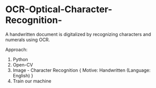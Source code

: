 # OCR-Optical-Character-Recognition-
A handwritten document is digitalized by recognizing characters and numerals using OCR.

Approach:
1) Python
2) Open-CV
3) Image - Character Recognition { Motive: Handwritten (Language: English) }
4) Train our machine 
